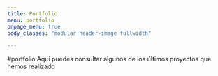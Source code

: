 ```yaml
---
title: Portfolio
menu: portfolio
onpage_menu: true
body_classes: "modular header-image fullwidth"

---
```


#portfolio
Aquí puedes consultar algunos de los últimos proyectos que hemos realizado
<br><br>
